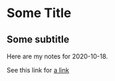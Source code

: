 # Some Title
## Some subtitle

Here are my notes for 2020-10-18. 

See this link for [a link](https://www.github.com/)

